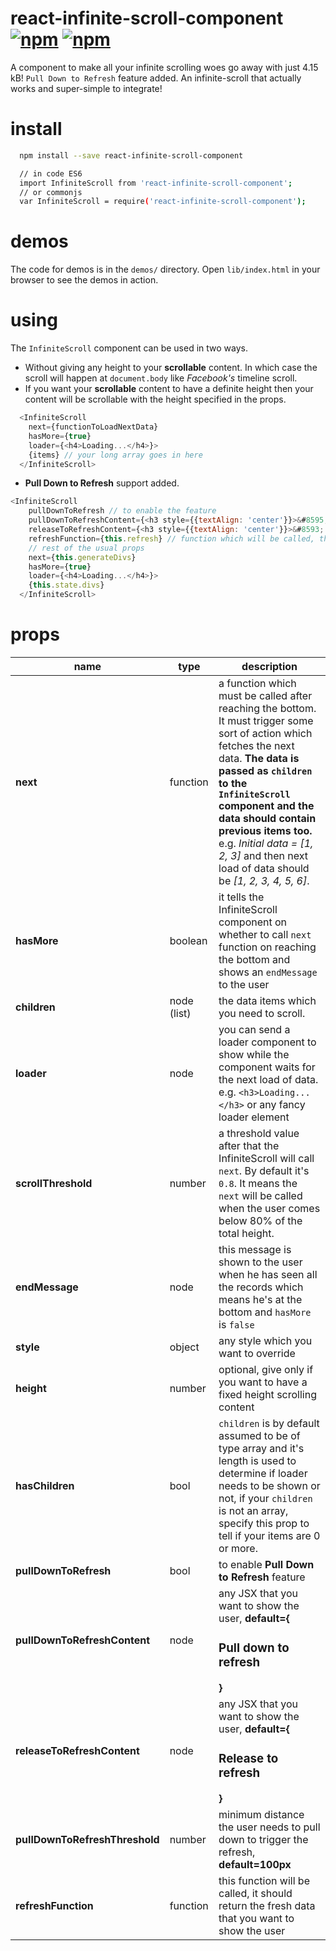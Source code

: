 # react-infinite-scroll-component [![npm](https://img.shields.io/npm/dt/react-infinite-scroll-component.svg?style=flat-square)](https://www.npmjs.com/package/react-infinite-scroll-component) [![npm](https://img.shields.io/npm/v/react-infinite-scroll-component.svg?style=flat-square)](https://www.npmjs.com/package/react-infinite-scroll-component)

A component to make all your infinite scrolling woes go away with just 4.15 kB! `Pull Down to Refresh` feature
added. An infinite-scroll that actually works and super-simple to integrate!

# install
```bash
  npm install --save react-infinite-scroll-component

  // in code ES6
  import InfiniteScroll from 'react-infinite-scroll-component';
  // or commonjs
  var InfiniteScroll = require('react-infinite-scroll-component');
```

# demos
The code for demos is in the `demos/` directory. Open `lib/index.html` in your browser to see the demos in action.

# using
The `InfiniteScroll` component can be used in two ways.

- Without giving any height to your **scrollable** content. In which case the scroll will happen at `document.body` like *Facebook's* timeline scroll.
- If you want your **scrollable** content to have a definite height then your content will be scrollable with the height specified in the props.

```js
  <InfiniteScroll
    next={functionToLoadNextData}
    hasMore={true}
    loader={<h4>Loading...</h4>}>
    {items} // your long array goes in here
  </InfiniteScroll>
```

- **Pull Down to Refresh** support added.

```js
<InfiniteScroll
    pullDownToRefresh // to enable the feature
    pullDownToRefreshContent={<h3 style={{textAlign: 'center'}}>&#8595; Pull down to refresh</h3>}
    releaseToRefreshContent={<h3 style={{textAlign: 'center'}}>&#8593; Release to refresh</h3>}
    refreshFunction={this.refresh} // function which will be called, this should send the refreshed children down
    // rest of the usual props
    next={this.generateDivs}
    hasMore={true}
    loader={<h4>Loading...</h4>}>
    {this.state.divs}
  </InfiniteScroll>
```

# props
name | type | description
-----|------|------------
**next** | function | a function which must be called after reaching the bottom. It must trigger some sort of action which fetches the next data. **The data is passed as `children` to the `InfiniteScroll` component and the data should contain previous items too.** e.g. *Initial data = [1, 2, 3]* and then next load of data should be *[1, 2, 3, 4, 5, 6]*.
**hasMore** | boolean | it tells the InfiniteScroll component on whether to call `next` function on reaching the bottom and shows an `endMessage` to the user
**children** | node (list) | the data items which you need to scroll.
**loader** | node | you can send a loader component to show while the component waits for the next load of data. e.g. `<h3>Loading...</h3>` or any fancy loader element
**scrollThreshold** | number | a threshold value after that the InfiniteScroll will call `next`. By default it's `0.8`. It means the `next` will be called when the user comes below 80% of the total height.
**endMessage** | node |  this message is shown to the user when he has seen all the records which means he's at the bottom and `hasMore` is `false`
**style** | object | any style which you want to override
**height** | number | optional, give only if you want to have a fixed height scrolling content
**hasChildren** | bool | `children` is by default assumed to be of type array and it's length is used to determine if loader needs to be shown or not, if your `children` is not an array, specify this prop to tell if your items are 0 or more.
**pullDownToRefresh** | bool | to enable **Pull Down to Refresh** feature
**pullDownToRefreshContent** | node | any JSX that you want to show the user, __default={<h3>Pull down to refresh</h3>}__
**releaseToRefreshContent** | node | any JSX that you want to show the user, __default={<h3>Release to refresh</h3>}__
**pullDownToRefreshThreshold** | number | minimum distance the user needs to pull down to trigger the refresh, __default=100px__
**refreshFunction** | function | this function will be called, it should return the fresh data that you want to show the user
